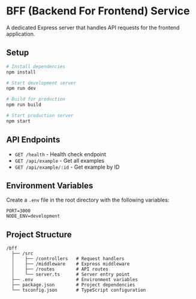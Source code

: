 # BFF (Backend For Frontend) Service

A dedicated Express server that handles API requests for the frontend application.

## Setup

```bash
# Install dependencies
npm install

# Start development server
npm run dev

# Build for production
npm run build

# Start production server
npm start
```

## API Endpoints

- `GET /health` - Health check endpoint
- `GET /api/example` - Get all examples
- `GET /api/example/:id` - Get example by ID

## Environment Variables

Create a `.env` file in the root directory with the following variables:

```
PORT=3000
NODE_ENV=development
```

## Project Structure

```
/bff
  ├── /src
  │    ├── /controllers   # Request handlers
  │    ├── /middleware    # Express middleware
  │    ├── /routes        # API routes
  │    └── server.ts      # Server entry point
  ├── .env                # Environment variables
  ├── package.json        # Project dependencies
  └── tsconfig.json       # TypeScript configuration
```
